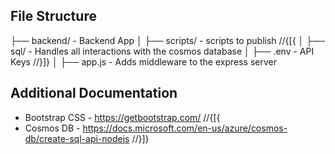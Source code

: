 ﻿## File Structure

├── backend/ - Backend App
│ ├── scripts/ - scripts to publish
//{[{
│ ├── sql/ - Handles all interactions with the cosmos database
│ ├── .env - API Keys
//}]}
│ ├── app.js - Adds middleware to the express server

## Additional Documentation

- Bootstrap CSS - https://getbootstrap.com/
//{[{
- Cosmos DB - https://docs.microsoft.com/en-us/azure/cosmos-db/create-sql-api-nodejs
//}]}
